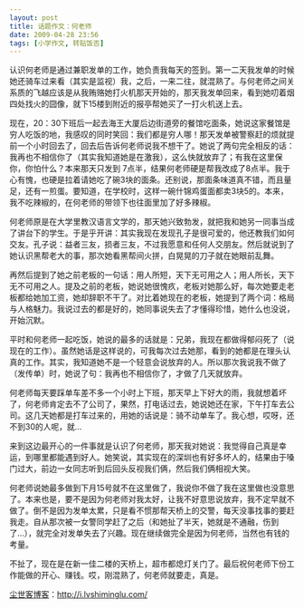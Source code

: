 ```yaml
---
layout: post
title: 话题作文：何老师
date: 2009-04-28 23:56
tags: [小学作文, 转贴饭否]
---
```

认识何老师是通过兼职发单的工作，她负责我每天的签到。第一二天我发单的时候她还骑车过来看（其实是监视）我，之后，一来二往，就混熟了。与何老师之间关系质的飞越应该是从我贿赂她打火机那天开始的，那天我发单回来，看到她叨着烟四处找火的囧像，就下15楼到附近的报亭帮她买了一打火机送上去。

现在，20：30下班后一起去海王大厦后边街道旁的餐馆吃面条，她说这家餐馆是穷人吃饭的地，我感叹的同时笑回：我们都是穷人哪！那天发单被警察赶的烦就提前一个小时回去了，回去后告诉何老师说我不想干了。她说了两句完全相反的话：我再也不相信你了（其实我知道她是在激我），这么快就放弃了；有我在这里保你，你怕什么？本来那天只发到 7点半，结果何老师硬是帮我改成了8点半。我于心有愧，也硬是拉着请她吃了碗3块的面条。还别说，那面条味道真不错，而且量足，还有一煎蛋。要知道，在学校时，这样一碗什锦鸡蛋面都卖3块5的。本来，我不吃辣椒的，在何老师的带领下也往面里加了好多辣椒。

何老师原是在大学里教汉语言文学的，那天她兴致勃发，就把我和她另一同事当成了讲台下的学生。于是乎开讲：其实我现在发现孔子是很可爱的，他还教我们如何交友。孔子说：益者三友，损者三友，不过我愿意和任何人交朋友。然后就说到了她认识黑帮老大的事，那次她看黑帮间火拼，白晃晃的刀子就在她眼前乱舞。

再然后提到了她之前老板的一句话：用人所短，天下无可用之人；用人所长，天下无不可用之人。提及之前的老板，她说她很愧疚，老板对她那么好，每次她要走老板都给她加工资，她却辞职不干了。对比着她现在的老板，她提到了两个词：格局与人格魅力。我说过去的都是好的，她同事说失去了才懂得珍惜，她什么也没说，开始沉默。

平时和何老师一起吃饭，她说的最多的话就是：兄弟，我现在都做得郁闷死了（说现在的工作）。虽然她话是这样说的，可我每次过去她那，看到的她都是在理头认真的工作。其实，我知道她不是一个轻意会说放弃的人。所以那次我说我不做了（发传单）时，她说了句：我再也不相信你了，才做了几天就放弃。

何老师每天要踩单车差不多一个小时上下班，那天早上下好大的雨，我就想着坏了，何老师肯定去不了公司了，果然，打电话过去，她说她还在家，下午打车去公司。这几天她都是打车过来的，用她的话说是：骑不动单车了。我心想，哎呀，还不到30的人呢，就…

来到这边最开心的一件事就是认识了何老师，那天我对她说：我觉得自己真是幸运，到哪里都能遇到好人。她笑说，其实现在的深圳也有好多坏人的，结果由于嗓门过大，前边一女同志听到后回头反视我们俩，然后我们俩相视大笑。

何老师说她最多做到下月15号就不在这里做了，我说你不做了我在这里做也没意思了。本来也是，要不是因为何老师对我太好，让我不好意思说放弃，我不定早就不做了。倒不是因为发单太累，只是看不惯那帮天桥上的交警，每天没事找事的要赶我走。自从那次被一女警同学赶了之后（和她扯了半天，她就是不通融，伤到了…），就完全对发单失去了兴趣。现在继续做完全是因为何老师，当然也有钱的考量。

不扯了，现在是在新一佳二楼的天桥上，超市都熄灯关门了。最后祝何老师下份工作能做的开心、赚钱。哎，刚混熟了，何老师就要走，真是。

<a href="http://i.lvshiminglu.com/">尘世客博客</a>：<a href="http://i.lvshiminglu.com/">http://i.lvshiminglu.com/</a>

